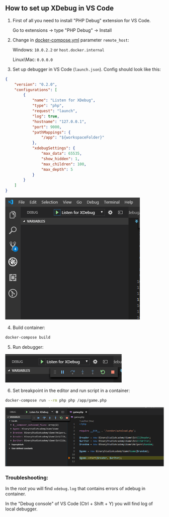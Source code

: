 ## How to set up XDebug in VS Code

1. First of all you need to install "PHP Debug" extension for VS Code.

    Go to extensions -> type "PHP Debug" -> Install

2. Change in [docker-compose.yml](docker-compose.yml) parameter `remote_host`:

    Windows: `10.0.2.2` or `host.docker.internal`

    Linux\Mac: `0.0.0.0`

3. Set up debugger in VS Code (`launch.json`). Config should look like this:

```json
{
    "version": "0.2.0",
    "configurations": [
        {
            "name": "Listen for XDebug",
            "type": "php",
            "request": "launch",
            "log": true,
            "hostname": "127.0.0.1",
            "port": 9000,
            "pathMappings": {
                "/app": "${workspaceFolder}"
            },
            "xdebugSettings": {
                "max_data": 65535,
                "show_hidden": 1,
                "max_children": 100,
                "max_depth": 5
            }
        }
    ]
}
```
![debugger](misc/debugger.png)

4. Build container:

```bash
docker-compose build
```

5. Run debugger:

![run](misc/run.png)

6. Set breakpoint in the editor and run script in a container:

```bash
docker-compose run --rm php php /app/game.php
```

![breakpoint](misc/breakpoint.png)


### Troubleshooting:

In the root you will find `xdebug.log` that contains errors of xdebug in container.

In the "Debug console" of VS Code (Ctrl + Shift + Y) you will find log of local debugger.
